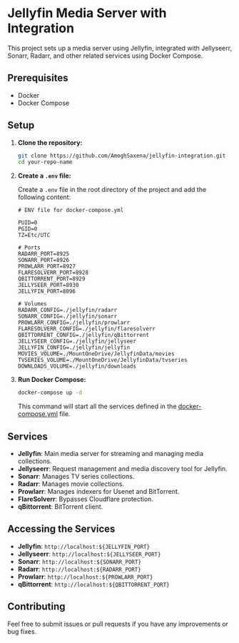 # Jellyfin Media Server with Integration

This project sets up a media server using Jellyfin, integrated with Jellyseerr, Sonarr, Radarr, and other related services using Docker Compose.

## Prerequisites

- Docker
- Docker Compose

## Setup

1. **Clone the repository:**

    ```sh
    git clone https://github.com/AmoghSaxena/jellyfin-integration.git
    cd your-repo-name
    ```

2. **Create a `.env` file:**

    Create a `.env` file in the root directory of the project and add the following content:

    ```env
    # ENV file for docker-compose.yml

    PUID=0
    PGID=0
    TZ=Etc/UTC

    # Ports
    RADARR_PORT=8925
    SONARR_PORT=8926
    PROWLARR_PORT=8927
    FLARESOLVERR_PORT=8928
    QBITTORRENT_PORT=8929
    JELLYSEER_PORT=8930
    JELLYFIN_PORT=8096

    # Volumes
    RADARR_CONFIG=./jellyfin/radarr
    SONARR_CONFIG=./jellyfin/sonarr
    PROWLARR_CONFIG=./jellyfin/prowlarr
    FLARESOLVERR_CONFIG=./jellyfin/flaresolverr
    QBITTORRENT_CONFIG=./jellyfin/qBittorrent
    JELLYSEER_CONFIG=./jellyfin/jellyseer
    JELLYFIN_CONFIG=./jellyfin/jellyfin
    MOVIES_VOLUME=./MountOneDrive/JellyfinData/movies
    TVSERIES_VOLUME=./MountOneDrive/JellyfinData/tvseries
    DOWNLOADS_VOLUME=./jellyfin/downloads
    ```

3. **Run Docker Compose:**

    ```sh
    docker-compose up -d
    ```

    This command will start all the services defined in the [docker-compose.yml](http://_vscodecontentref_/1) file.

## Services

- **Jellyfin**: Main media server for streaming and managing media collections.
- **Jellyseerr**: Request management and media discovery tool for Jellyfin.
- **Sonarr**: Manages TV series collections.
- **Radarr**: Manages movie collections.
- **Prowlarr**: Manages indexers for Usenet and BitTorrent.
- **FlareSolverr**: Bypasses Cloudflare protection.
- **qBittorrent**: BitTorrent client.

## Accessing the Services

- **Jellyfin**: `http://localhost:${JELLYFIN_PORT}`
- **Jellyseerr**: `http://localhost:${JELLYSEER_PORT}`
- **Sonarr**: `http://localhost:${SONARR_PORT}`
- **Radarr**: `http://localhost:${RADARR_PORT}`
- **Prowlarr**: `http://localhost:${PROWLARR_PORT}`
- **qBittorrent**: `http://localhost:${QBITTORRENT_PORT}`

## Contributing

Feel free to submit issues or pull requests if you have any improvements or bug fixes.
